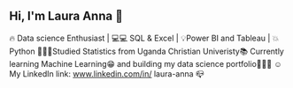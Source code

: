 ## Hi, I'm Laura Anna 👋

🔥 Data science Enthusiast | 💻💻 SQL & Excel | 💡Power BI and Tableau | 💥Python
👩🏾‍🎓Studied Statistics from Uganda Christian Univeristy📚
Currently learning Machine Learning😁 and building my data science portfolio🤹🏽‍♀
☺ My LinkedIn link: www.linkedin.com/in/
laura-anna 📪


